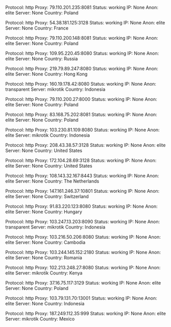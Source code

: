 Protocol: http
Proxy: 79.110.201.235:8081
Status: working
IP: None
Anon: elite
Server: None
Country: Poland

Protocol: http
Proxy: 54.38.181.125:3128
Status: working
IP: None
Anon: elite
Server: None
Country: France

Protocol: http
Proxy: 79.110.200.148:8081
Status: working
IP: None
Anon: elite
Server: None
Country: Poland

Protocol: http
Proxy: 109.95.220.45:8080
Status: working
IP: None
Anon: elite
Server: None
Country: Russia

Protocol: http
Proxy: 219.79.89.247:8080
Status: working
IP: None
Anon: elite
Server: None
Country: Hong Kong

Protocol: http
Proxy: 160.19.178.42:8080
Status: working
IP: None
Anon: transparent
Server: mikrotik
Country: Indonesia

Protocol: http
Proxy: 79.110.200.27:8000
Status: working
IP: None
Anon: elite
Server: None
Country: Poland

Protocol: http
Proxy: 83.168.75.202:8081
Status: working
IP: None
Anon: elite
Server: None
Country: Poland

Protocol: http
Proxy: 103.230.81.109:8080
Status: working
IP: None
Anon: elite
Server: mikrotik
Country: Indonesia

Protocol: http
Proxy: 208.43.38.57:3128
Status: working
IP: None
Anon: elite
Server: None
Country: United States

Protocol: http
Proxy: 172.104.28.69:3128
Status: working
IP: None
Anon: elite
Server: None
Country: United States

Protocol: http
Proxy: 108.143.32.167:8443
Status: working
IP: None
Anon: elite
Server: None
Country: The Netherlands

Protocol: http
Proxy: 147.161.246.37:10801
Status: working
IP: None
Anon: elite
Server: None
Country: Switzerland

Protocol: http
Proxy: 91.83.220.123:8080
Status: working
IP: None
Anon: elite
Server: None
Country: Hungary

Protocol: http
Proxy: 103.247.13.203:8090
Status: working
IP: None
Anon: transparent
Server: mikrotik
Country: Indonesia

Protocol: http
Proxy: 103.216.50.206:8080
Status: working
IP: None
Anon: elite
Server: None
Country: Cambodia

Protocol: http
Proxy: 103.244.145.152:2180
Status: working
IP: None
Anon: elite
Server: None
Country: Romania

Protocol: http
Proxy: 102.213.248.27:8080
Status: working
IP: None
Anon: elite
Server: mikrotik
Country: Kenya

Protocol: http
Proxy: 37.16.75.117:3129
Status: working
IP: None
Anon: elite
Server: None
Country: Poland

Protocol: http
Proxy: 103.79.131.70:13001
Status: working
IP: None
Anon: elite
Server: None
Country: Indonesia

Protocol: http
Proxy: 187.249.112.35:999
Status: working
IP: None
Anon: elite
Server: mikrotik
Country: Mexico

